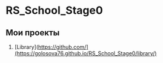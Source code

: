 # RS_School_Stage0
## Мои проекты
1. [Library](https://github.com/](https://golosova76.github.io/RS_School_Stage0/library/)
